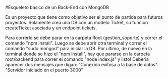 #Esqueleto basico de un Back-End con MongoDB

Es un proyecto que tiene como objetivo ser el punto de partida para futuros proyectos.
Solamente crea una DB con un modelo Ticket, su funcion createTicket asociada y un endpoint tickets.

Para correrlo se debe parar en la carpeta Root (gestion_soporte) y correr el comando "npm install".
Luego se debe abrir otra terminal y correr el comando "sudo mongod" para iniciar la DB.
Por ultimo, de nuevo en la terminal donde se hizo el "npm install", hay que pararse en la carpeta root/backend para 
correr el comando "node index.js" y listo! Deberia aparecer dos mensajes que digan:
"Conexión exitosa a la base de datos".
"Servidor iniciado en el puerto 3000"

